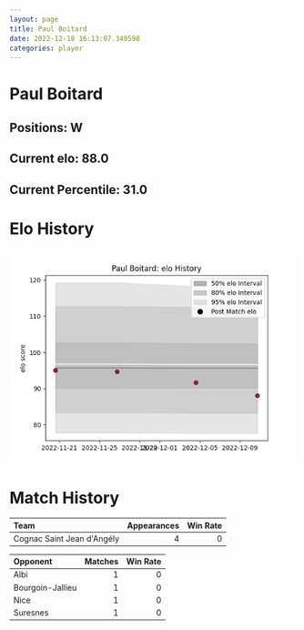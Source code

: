 ```yaml
---  
layout: page  
title: Paul Boitard  
date: 2022-12-18 16:13:07.348598  
categories: player  
---
```

# Paul Boitard

## Positions: W

## Current elo: 88.0

## Current Percentile: 31.0

# Elo History


![elo history](history_PaulBoitard.png)
# Match History


| Team                       |   Appearances |   Win Rate |
|:---------------------------|--------------:|-----------:|
| Cognac Saint Jean d'Angély |             4 |          0 |

| Opponent         |   Matches |   Win Rate |
|:-----------------|----------:|-----------:|
| Albi             |         1 |          0 |
| Bourgoin-Jallieu |         1 |          0 |
| Nice             |         1 |          0 |
| Suresnes         |         1 |          0 |